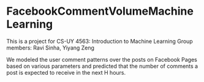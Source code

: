 # FacebookCommentVolumeMachineLearning

This is a project for CS-UY 4563: Introduction to Machine Learning
Group members: Ravi Sinha, Yiyang Zeng

We modeled the user comment patterns over the posts on Facebook Pages based on various parameters and predicted that the number of comments a post is expected to receive in the next H hours.